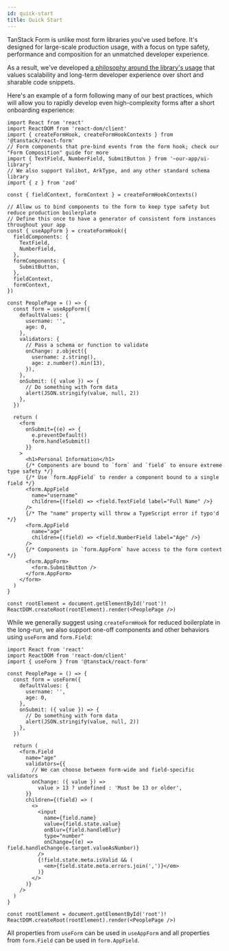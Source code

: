 ```yaml
---
id: quick-start
title: Quick Start
---
```


TanStack Form is unlike most form libraries you've used before. It's designed for large-scale production usage, with a focus on type safety, performance and composition for an unmatched developer experience.

As a result, we've developed [a philosophy around the library's usage](../../../philosophy.md) that values scalability and long-term developer experience over short and sharable code snippets.

Here's an example of a form following many of our best practices, which will allow you to rapidly develop even high-complexity forms after a short onboarding experience:

```tsx
import React from 'react'
import ReactDOM from 'react-dom/client'
import { createFormHook, createFormHookContexts } from '@tanstack/react-form'
// Form components that pre-bind events from the form hook; check our "Form Composition" guide for more
import { TextField, NumberField, SubmitButton } from '~our-app/ui-library'
// We also support Valibot, ArkType, and any other standard schema library
import { z } from 'zod'

const { fieldContext, formContext } = createFormHookContexts()

// Allow us to bind components to the form to keep type safety but reduce production boilerplate
// Define this once to have a generator of consistent form instances throughout your app
const { useAppForm } = createFormHook({
  fieldComponents: {
    TextField,
    NumberField,
  },
  formComponents: {
    SubmitButton,
  },
  fieldContext,
  formContext,
})

const PeoplePage = () => {
  const form = useAppForm({
    defaultValues: {
      username: '',
      age: 0,
    },
    validators: {
      // Pass a schema or function to validate
      onChange: z.object({
        username: z.string(),
        age: z.number().min(13),
      }),
    },
    onSubmit: ({ value }) => {
      // Do something with form data
      alert(JSON.stringify(value, null, 2))
    },
  })

  return (
    <form
      onSubmit={(e) => {
        e.preventDefault()
        form.handleSubmit()
      }}
    >
      <h1>Personal Information</h1>
      {/* Components are bound to `form` and `field` to ensure extreme type safety */}
      {/* Use `form.AppField` to render a component bound to a single field */}
      <form.AppField
        name="username"
        children={(field) => <field.TextField label="Full Name" />}
      />
      {/* The "name" property will throw a TypeScript error if typo'd  */}
      <form.AppField
        name="age"
        children={(field) => <field.NumberField label="Age" />}
      />
      {/* Components in `form.AppForm` have access to the form context */}
      <form.AppForm>
        <form.SubmitButton />
      </form.AppForm>
    </form>
  )
}

const rootElement = document.getElementById('root')!
ReactDOM.createRoot(rootElement).render(<PeoplePage />)
```

While we generally suggest using `createFormHook` for reduced boilerplate in the long-run, we also support one-off components and other behaviors using `useForm` and `form.Field`:

```tsx
import React from 'react'
import ReactDOM from 'react-dom/client'
import { useForm } from '@tanstack/react-form'

const PeoplePage = () => {
  const form = useForm({
    defaultValues: {
      username: '',
      age: 0,
    },
    onSubmit: ({ value }) => {
      // Do something with form data
      alert(JSON.stringify(value, null, 2))
    },
  })

  return (
    <form.Field
      name="age"
      validators={{
        // We can choose between form-wide and field-specific validators
        onChange: ({ value }) =>
          value > 13 ? undefined : 'Must be 13 or older',
      }}
      children={(field) => (
        <>
          <input
            name={field.name}
            value={field.state.value}
            onBlur={field.handleBlur}
            type="number"
            onChange={(e) => field.handleChange(e.target.valueAsNumber)}
          />
          {!field.state.meta.isValid && (
            <em>{field.state.meta.errors.join(',')}</em>
          )}
        </>
      )}
    />
  )
}

const rootElement = document.getElementById('root')!
ReactDOM.createRoot(rootElement).render(<PeoplePage />)
```

All properties from `useForm` can be used in `useAppForm` and all properties from `form.Field` can be used in `form.AppField`.
